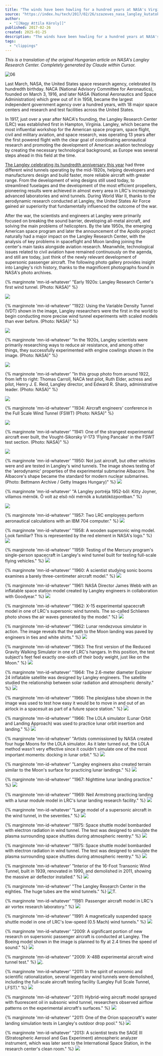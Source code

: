 ```yaml
---
title: "The winds have been howling for a hundred years at NASA's Virginia Research Center"
source: "https://index.hu/tech/2017/02/26/szazeves_nasa_langley_kutatokozpont_nagykep/"
author:
  - "[[Nagy Attila Károly]]"
published: 2017-02-26
created: 2025-01-25
description: "The winds have been howling for a hundred years at NASA's Virginia Research Center - We showcase the most influential workshop of the American space program, civil and military aviation, the legendary Langley, with spectacular images."
tags:
  - "clippings"
---
```

_This is a translation of the original Hungarian article on NASA's Langley Research Center. Completely generated by Claude within Cursor._

![06](https://kep.index.hu/1/0/1473/14731/147317/14731751_f34c13b91076e89da04792c23f4bed38_wm.jpg)

Last March, NASA, the United States space research agency, celebrated its hundredth birthday. NACA (National Advisory Committee for Aeronautics), founded on March 3, 1916, and later NASA (National Aeronautics and Space Administration) which grew out of it in 1958, became the largest independent government agency over a hundred years, with 18 major space centers and research and test facilities across the United States.

In 1917, just over a year after NACA's founding, the Langley Research Center (LRC) was established first in Hampton, Virginia. Langley, which became the most influential workshop for the American space program, space flight, civil and military aviation, and space research, was operating 13 years after the first powered flight with the clear goal of coordinating aeronautical research and promoting the development of American aviation technology by creating the necessary technological background, as Europe was several steps ahead in this field at the time.

[The Langley celebrating its hundredth anniversary this year](https://www.nasa.gov/langley/100) had three different wind tunnels operating by the mid-1920s, helping developers and manufacturers design and build faster, more reliable aircraft with greater range. From the development of wing designs still used today, to streamlined fuselages and the development of the most efficient propellers, pioneering results were achieved in almost every area in LRC's increasingly advanced laboratories and wind tunnels. During World War II, thanks to the aerodynamic research conducted at Langley, the United States Air Force gained air superiority that fundamentally influenced the outcome of the war.

After the war, the scientists and engineers at Langley were primarily focused on breaking the sound barrier, developing all-metal aircraft, and solving the main problems of helicopters. By the late 1950s, the emerging American space program and later the announcement of the Apollo project naturally had a major impact on the Langley Research Center, with the analysis of key problems in spaceflight and Moon landing joining the center's main tasks alongside aviation research. Meanwhile, technological issues related to civil aviation have remained continuously on the agenda, and still are today, just think of the newly relevant development of supersonic passenger aircraft. The following photo gallery provides insight into Langley's rich history, thanks to the magnificent photographs found in NASA's photo archives.

{% marginnote 'mn-id-whatever' "Early 1920s: Langley Research Center's first wind tunnel. (Photo: NASA)" %}

![](https://kep.index.hu/1/0/1472/14728/147280/14728013_e8b411f948e2ecd6ac02ab167bdf1d54_wm.jpg)


{% marginnote 'mn-id-whatever' "1922: Using the Variable Density Tunnel (VDT) shown in the image, Langley researchers were the first in the world to begin conducting more precise wind tunnel experiments with scaled models than ever before. (Photo: NASA)" %}

![](https://kep.index.hu/1/0/1472/14728/147280/14728035_5ff50c88cb849b877ab0ccd014da3076_wm.jpg)


{% marginnote 'mn-id-whatever' "In the 1920s, Langley scientists were primarily researching ways to reduce air resistance, and among other things, they successfully experimented with engine cowlings shown in the image. (Photo: NASA)" %}

![](https://kep.index.hu/1/0/1472/14728/147280/14728027_ddb6836a811243fd987750dad0baf394_wm.jpg)


{% marginnote 'mn-id-whatever' "In this group photo from around 1922, from left to right: Thomas Carroll, NACA test pilot, Ruth Elder, actress and pilot, Henry J. E. Reid, Langley director, and Edward R. Sharp, administrative leader. (Photo: NASA)" %}

![](https://kep.index.hu/1/0/1472/14728/147280/14728025_d7a831207856208b12c1ed3f5b29ad85_wm.jpg)


{% marginnote 'mn-id-whatever' "1934: Aircraft engineers' conference in the Full Scale Wind Tunnel (FSWT) (Photo: NASA)" %}

![](https://kep.index.hu/1/0/1472/14728/147280/14728015_eb8d38328febded1f0f67e5fffb06dea_wm.jpg)


{% marginnote 'mn-id-whatever' "1941: One of the strangest experimental aircraft ever built, the Vought-Sikorsky V-173 'Flying Pancake' in the FSWT test section. (Photo: NASA)" %}

![](https://kep.index.hu/1/0/1472/14727/147279/14727997_11bfa2803b83776c8a3062f104cb5ce8_wm.jpg)

{% marginnote 'mn-id-whatever' "1950: Not just aircraft, but other vehicles were and are tested in Langley's wind tunnels. The image shows testing of the 'aerodynamic' properties of the experimental submarine Albacore. The Albacore's shape became the standard for modern nuclear submarines. (Photo: Bettmann Archive / Getty Images Hungary)" %}
![](https://kep.index.hu/1/0/1472/14727/147279/14727959_6055105d7d799862161feac8cca72ad6_wm.jpg)

{% marginnote 'mn-id-whatever' "A Langley portréja 1952-ből: Kitty Joyner, villamos mérnök. Ő volt az első női mérnök a kutatóközpontban." %}

![](https://kep.index.hu/1/0/1472/14728/147280/14728001_ed5ebbeae7d1aff9e3943381c43de1bb_wm.jpg)

{% marginnote 'mn-id-whatever' "1957: Two LRC employees perform aeronautical calculations with an IBM 704 computer." %}
![](https://kep.index.hu/1/0/1472/14728/147280/14728005_0296614d063e71ad737b6a2804b5caa8_wm.jpg)

{% marginnote 'mn-id-whatever' "1958: A wooden supersonic wing model. Look familiar? This is represented by the red element in NASA's logo." %}
![](https://kep.index.hu/1/0/1472/14727/147279/14727993_df8c4a598378dd940c5f7211f38531f8_wm.jpg)

{% marginnote 'mn-id-whatever' "1959: Testing of the Mercury program's single-person spacecraft in Langley's wind tunnel built for testing full-scale flying vehicles." %}
![](https://kep.index.hu/1/0/1472/14728/147280/14728033_33331fb303e576d8b786abcdee118d24_wm.jpg)

{% marginnote 'mn-id-whatever' "1960: A scientist studying sonic booms examines a barely three-centimeter aircraft model." %}
![](https://kep.index.hu/1/0/1472/14727/147279/14727981_2f935f53581f9bc89b1e2f8e91d352a6_wm.jpg)

{% marginnote 'mn-id-whatever' "1961: NASA Director James Webb with an inflatable space station model created by Langley engineers in collaboration with Goodyear." %}
![](https://kep.index.hu/1/0/1472/14727/147279/14727963_d9f6afc5726fd6b8382cfdb32ce65fcc_wm.jpg)

{% marginnote 'mn-id-whatever' "1962: X-15 experimental spacecraft model in one of LRC's supersonic wind tunnels. The so-called Schlieren photo shows the air waves generated by the model." %}
![](https://kep.index.hu/1/0/1472/14727/147279/14727991_ca96352f1e69b1693a2cba7e3c0718b7_wm.jpg)

{% marginnote 'mn-id-whatever' "1962: Lunar rendezvous simulator in action. The image reveals that the path to the Moon landing was paved by engineers in ties and white shirts." %}
![](https://kep.index.hu/1/0/1472/14728/147280/14728007_56820f660fc08aa8b78dc4f6781f1a0c_wm.jpg)

{% marginnote 'mn-id-whatever' "1963: The first version of the Reduced Gravity Walking Simulator in one of LRC's hangars. In this position, the test subject's feet feel exactly one-sixth of their body weight, just like on the Moon." %}
![](https://kep.index.hu/1/0/1472/14727/147279/14727989_e3060d401e50a338928c0f596339512a_wm.jpg)

{% marginnote 'mn-id-whatever' "1964: The 2.6-meter diameter Explorer 24 inflatable satellite was designed by Langley engineers. The satellite studied the relationship between solar radiation and atmospheric density." %}
![](https://kep.index.hu/1/0/1472/14727/147279/14727985_cf208e749d985ff546ff224ffc21553e_wm.jpg)

{% marginnote 'mn-id-whatever' "1966: The plexiglass tube shown in the image was used to test how easy it would be to move in and out of an airlock in a spacesuit as part of a future space station." %}
![](https://kep.index.hu/1/0/1472/14728/147280/14728019_130fe7060a8a019612cf8b7f3dafaa04_wm.jpg)

{% marginnote 'mn-id-whatever' "1966: The LOLA simulator (Lunar Orbit and Landing Approach) was used to practice lunar orbit insertion and landing." %}
![](https://kep.index.hu/1/0/1472/14728/147280/14728023_da9ea8ebfdec1af8851088fb708262be_wm.jpg)

{% marginnote 'mn-id-whatever' "Artists commissioned by NASA created four huge Moons for the LOLA simulator. As it later turned out, the LOLA method wasn't very effective since it couldn't simulate one of the most important moments: docking in lunar orbit." %}
![](https://kep.index.hu/1/0/1472/14728/147280/14728021_0e67f18ed33990cd10bc9de435c2f6ed_wm.jpg)

{% marginnote 'mn-id-whatever' "Langley engineers also created terrain similar to the Moon's surface for practicing lunar landings." %}
![](https://kep.index.hu/1/0/1472/14727/147279/14727965_539813460d0e141e6661f9bf2ef0f6e2_wm.jpg)

{% marginnote 'mn-id-whatever' "1967: Nighttime lunar landing practice." %}
![](https://kep.index.hu/1/0/1472/14728/147280/14728017_5e4a4d0df78492414600432964aa52cd_wm.jpg)

{% marginnote 'mn-id-whatever' "1969: Neil Armstrong practicing landing with a lunar module model in LRC's lunar landing research facility." %}
![](https://kep.index.hu/1/0/1472/14727/147279/14727995_7606748e26fc319229616a4ae54c9bc9_wm.jpg)

{% marginnote 'mn-id-whatever' "Large model of a supersonic aircraft in the wind tunnel, in the seventies." %}
![](https://kep.index.hu/1/0/1472/14727/147279/14727977_4db5800b10cd37255220729cbe412df7_wm.jpg)

{% marginnote 'mn-id-whatever' "1975: Space shuttle model bombarded with electron radiation in wind tunnel. The test was designed to simulate the plasma surrounding space shuttles during atmospheric reentry." %}
![](https://kep.index.hu/1/0/1472/14727/147279/14727983_9c711934935c1d1070f82f0be188b392_wm.jpg)

{% marginnote 'mn-id-whatever' "1975: Space shuttle model bombarded with electron radiation in wind tunnel. The test was designed to simulate the plasma surrounding space shuttles during atmospheric reentry." %}
![](https://kep.index.hu/1/0/1472/14727/147279/14727983_9c711934935c1d1070f82f0be188b392_wm.jpg)

{% marginnote 'mn-id-whatever' "Interior of the 16-Foot Transonic Wind Tunnel, built in 1939, renovated in 1990, and demolished in 2011, showing the massive air deflector installed." %}
![](https://kep.index.hu/1/0/1472/14728/147280/14728031_adb9b51a78406258007974d893946ddf_wm.jpg)

{% marginnote 'mn-id-whatever' "The Langley Research Center in the eighties. The huge tubes are the wind tunnels." %}
![T.](https://kep.index.hu/1/0/1472/14727/147279/14727975_9ee85e5082051d74ba1fb3167258fbdf_wm.jpg)

{% marginnote 'mn-id-whatever' "1981: Passenger aircraft model in LRC's air vortex research laboratory." %}
![](https://kep.index.hu/1/0/1472/14728/147280/14728011_d462fcd32a8ccb44ed59e08798fe6a4d_wm.jpg)

{% marginnote 'mn-id-whatever' "1991: A magnetically suspended space shuttle model in one of LRC's low-speed (0.5 Mach) wind tunnels." %}
![](https://kep.index.hu/1/0/1472/14728/147280/14728003_a84115d39ca92bef34e6929459abacda_wm.jpg)

{% marginnote 'mn-id-whatever' "2009: A significant portion of new research on supersonic passenger aircraft is conducted at Langley. The Boeing model shown in the image is planned to fly at 2.4 times the speed of sound." %}
![](https://kep.index.hu/1/0/1472/14727/147279/14727979_03799fef66cfd7b1948c6bcb873bd1e3_wm.jpg)

{% marginnote 'mn-id-whatever' "2009: X-48B experimental aircraft wind tunnel test." %}
![.](https://kep.index.hu/1/0/1472/14727/147279/14727969_7d66727a2e59dce6c547c9ab94054e63_wm.jpg)

{% marginnote 'mn-id-whatever' "2011: In the spirit of economic and scientific rationalization, several legendary wind tunnels were demolished, including the full-scale aircraft testing facility (Langley Full Scale Tunnel, LFST)." %}
![](https://kep.index.hu/1/0/1472/14728/147280/14728057_4662a778c517a64bbec3f87da15d5d79_wm.jpg)

{% marginnote 'mn-id-whatever' "2011: Hybrid-wing aircraft model sprayed with fluorescent oil in subsonic wind tunnel, researchers observed airflow patterns on the experimental aircraft's surfaces." %}
![](https://kep.index.hu/1/0/1472/14727/147279/14727967_34c8a64e93f8be8e24e9d1896614e682_wm.jpg)

{% marginnote 'mn-id-whatever' "2011: One of the Orion spacecraft's water landing simulation tests in Langley's outdoor drop pool." %}
![](https://kep.index.hu/1/0/1472/14727/147279/14727961_222e039929f5d70ac1c0f4082a6d056a_wm.jpg)

{% marginnote 'mn-id-whatever' "2013: A scientist tests the SAGE III (Stratospheric Aerosol and Gas Experiment) atmospheric analyzer instrument, which was later sent to the International Space Station, in the research center's clean room." %}
![](https://kep.index.hu/1/0/1472/14727/147279/14727971_d243f3c19e2f77520f9f4b611e72ace0_wm.jpg)



